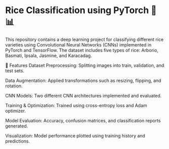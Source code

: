 # Rice Classification using PyTorch 🌾📊
This repository contains a deep learning project for classifying different rice varieties using Convolutional Neural Networks (CNNs) implemented in PyTorch and TensorFlow. The dataset includes five types of rice: Arborio, Basmati, Ipsala, Jasmine, and Karacadag.


🚀 Features
Dataset Preprocessing: Splitting images into train, validation, and test sets.

Data Augmentation: Applied transformations such as resizing, flipping, and rotation.

CNN Models: Two different CNN architectures implemented and evaluated.

Training & Optimization: Trained using cross-entropy loss and Adam optimizer.

Model Evaluation: Accuracy, confusion matrices, and classification reports generated.

Visualization: Model performance plotted using training history and predictions.
